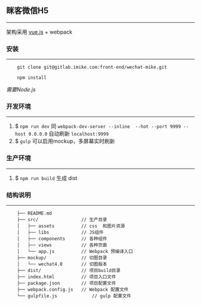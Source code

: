 ## 眯客微信H5
*******

架构采用 [vue.js](http://cn.vuejs.org/) + webpack

### 安装
***
```shell
    git clone git@gitlab.imike.com:front-end/wechat-mike.git 
    
    npm install
```
*需要Node.js*

### 开发环境
***
1. $ `npm run dev` 同 `webpack-dev-server --inline  --hot --port 9999 --host 0.0.0.0` 自动刷新 `localhost:9999`
1. $ `gulp` 可以启用mockup，多屏幕实时刷新

### 生产环境
***
1. $ `npm run build` 生成 dist
 
### 结构说明
***
```
    ├── README.md           
    ├── src/                // 生产目录
    │   ├── assets          // css  和图片资源
    │   ├── libs            // JS组件
    │   ├── components      // 各种组件
    │   ├── views           // 各种页面
    │   └── app.js          // Webpack 预编译入口
    ├── mockup/             // 切图目录
    │   └── wechat4.0       // 切图版本
    ├── dist/               // 项目build目录
    ├── index.html          // 项目入口文件
    ├── package.json        // 项目配置文件
    ├── webpack.config.js   // Webpack 配置文件
    └── gulpfile.js             // gulp 配置文件
```